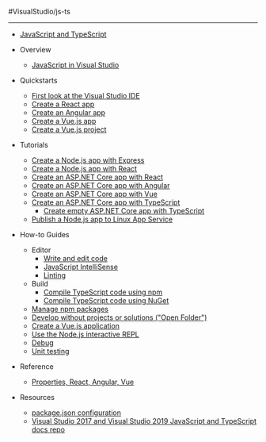 #VisualStudio/js-ts

---
-   [JavaScript and TypeScript](https://learn.microsoft.com/en-us/visualstudio/javascript/?view=vs-2022)

-   Overview
    -   [JavaScript in Visual Studio](https://learn.microsoft.com/en-us/visualstudio/javascript/javascript-in-visual-studio?view=vs-2022)
-   Quickstarts
    -   [First look at the Visual Studio IDE](https://learn.microsoft.com/en-us/visualstudio/javascript/quickstart-ide-orientation-js?view=vs-2022)
    -   [Create a React app](https://learn.microsoft.com/en-us/visualstudio/javascript/tutorial-create-react-app?view=vs-2022)
    -   [Create an Angular app](https://learn.microsoft.com/en-us/visualstudio/javascript/tutorial-create-angular-app?view=vs-2022)
    -   [Create a Vue.js app](https://learn.microsoft.com/en-us/visualstudio/javascript/tutorial-create-vue-app?view=vs-2022)
    -   [Create a Vue.js project](https://learn.microsoft.com/en-us/visualstudio/javascript/quickstart-vuejs-with-nodejs?view=vs-2022)
-   Tutorials
    -   [Create a Node.js app with Express](https://learn.microsoft.com/en-us/visualstudio/javascript/tutorial-nodejs?view=vs-2022)
    -   [Create a Node.js app with React](https://learn.microsoft.com/en-us/visualstudio/javascript/tutorial-nodejs-with-react-and-jsx?view=vs-2022)
    -   [Create an ASP.NET Core app with React](https://learn.microsoft.com/en-us/visualstudio/javascript/tutorial-asp-net-core-with-react?view=vs-2022)
    -   [Create an ASP.NET Core app with Angular](https://learn.microsoft.com/en-us/visualstudio/javascript/tutorial-asp-net-core-with-angular?view=vs-2022)
    -   [Create an ASP.NET Core app with Vue](https://learn.microsoft.com/en-us/visualstudio/javascript/tutorial-asp-net-core-with-vue?view=vs-2022)
    -   [Create an ASP.NET Core app with TypeScript](https://learn.microsoft.com/en-us/visualstudio/javascript/tutorial-aspnet-with-typescript?view=vs-2022)
	    -  [Create empty ASP.NET Core app with TypeScript](https://www.typescriptlang.org/docs/handbook/asp-net-core.html)
    -   [Publish a Node.js app to Linux App Service](https://learn.microsoft.com/en-us/visualstudio/javascript/publish-nodejs-app-azure?view=vs-2022)
-   How-to Guides
    -   Editor
        -   [Write and edit code](https://learn.microsoft.com/en-us/visualstudio/javascript/write-and-edit-code?view=vs-2022)
        -   [JavaScript IntelliSense](https://learn.microsoft.com/en-us/visualstudio/ide/javascript-intellisense?toc=%2Fvisualstudio%2Fjavascript%2Ftoc.json&view=vs-2022)
        -   [Linting](https://learn.microsoft.com/en-us/visualstudio/javascript/linting-javascript?view=vs-2022)
    -   Build
        -   [Compile TypeScript code using npm](https://learn.microsoft.com/en-us/visualstudio/javascript/compile-typescript-code-npm?view=vs-2022)
        -   [Compile TypeScript code using NuGet](https://learn.microsoft.com/en-us/visualstudio/javascript/compile-typescript-code-nuget?view=vs-2022)
    -   [Manage npm packages](https://learn.microsoft.com/en-us/visualstudio/javascript/npm-package-management?view=vs-2022)
    -   [Develop without projects or solutions ("Open Folder")](https://learn.microsoft.com/en-us/visualstudio/javascript/develop-javascript-code-without-solutions-projects?view=vs-2022)
    -   [Create a Vue.js application](https://learn.microsoft.com/en-us/visualstudio/javascript/create-application-with-vuejs?view=vs-2022)
    -   [Use the Node.js interactive REPL](https://learn.microsoft.com/en-us/visualstudio/javascript/nodejs-interactive-repl?view=vs-2022)
    -   [Debug](https://learn.microsoft.com/en-us/visualstudio/javascript/debug-nodejs?view=vs-2022)
    -   [Unit testing](https://learn.microsoft.com/en-us/visualstudio/javascript/unit-testing-javascript-with-visual-studio?view=vs-2022)
-   Reference
    -   [Properties, React, Angular, Vue](https://learn.microsoft.com/en-us/visualstudio/ide/reference/property-pages-javascript-esproj?toc=%2Fvisualstudio%2Fjavascript%2Ftoc.json&view=vs-2022)
-   Resources
    -   [package.json configuration](https://learn.microsoft.com/en-us/visualstudio/javascript/configure-packages-with-package-json?view=vs-2022)
    -   [Visual Studio 2017 and Visual Studio 2019 JavaScript and TypeScript docs repo](https://github.com/Microsoft/JSTSdocs)
